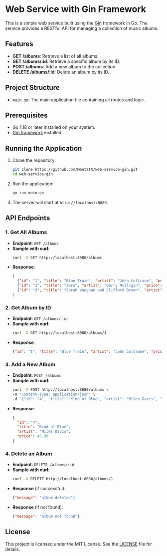 # Web Service with Gin Framework

This is a simple web service built using the [Gin](https://gin-gonic.com/) framework in Go. The service provides a RESTful API for managing a collection of music albums.

## Features

- **GET /albums**: Retrieve a list of all albums.
- **GET /albums/:id**: Retrieve a specific album by its ID.
- **POST /albums**: Add a new album to the collection.
- **DELETE /albums/:id**: Delete an album by its ID.

## Project Structure

- `main.go`: The main application file containing all routes and logic.

## Prerequisites

- Go 1.18 or later installed on your system.
- [Gin framework](https://github.com/gin-gonic/gin) installed.

## Running the Application

1. Clone the repository:
   ```bash
   git clone https://github.com/MentatX/web-service-gin.git
   cd web-service-gin
   ```

2. Run the application:
   ```bash
   go run main.go
   ```

3. The server will start at `http://localhost:8080`.

## API Endpoints

### 1. Get All Albums
- **Endpoint**: `GET /albums`
- **Sample with curl**:
  ```bash
  curl -X GET http://localhost:8080/albums
  ```
- **Response**:
  ```json
  [
    {"id": "1", "title": "Blue Train", "artist": "John Coltrane", "price": 56.99},
    {"id": "2", "title": "Jeru", "artist": "Gerry Mulligan", "price": 17.99},
    {"id": "3", "title": "Sarah Vaughan and Clifford Brown", "artist": "Sarah Vaughan", "price": 39.99}
  ]
  ```

### 2. Get Album by ID
- **Endpoint**: `GET /albums/:id`
- **Sample with curl**:
  ```bash
  curl -X GET http://localhost:8080/albums/1
  ```
- **Response**:
  ```json
  {"id": "1", "title": "Blue Train", "artist": "John Coltrane", "price": 56.99}
  ```

### 3. Add a New Album
- **Endpoint**: `POST /albums`
- **Sample with curl**:
  ```bash
  curl -X POST http://localhost:8080/albums \
  -H "Content-Type: application/json" \
  -d '{"id": "4", "title": "Kind of Blue", "artist": "Miles Davis", "price": 45.99}'
  ```
- **Response**:
  ```json
  {
    "id": "4",
    "title": "Kind of Blue",
    "artist": "Miles Davis",
    "price": 45.99
  }
  ```

### 4. Delete an Album
- **Endpoint**: `DELETE /albums/:id`
- **Sample with curl**:
  ```bash
  curl -X DELETE http://localhost:8080/albums/1
  ```
- **Response** (if successful):
  ```json
  {"message": "album deleted"}
  ```
- **Response** (if not found):
  ```json
  {"message": "album not found"}
  ```

## License

This project is licensed under the MIT License. See the [LICENSE](LICENSE) file for details.
